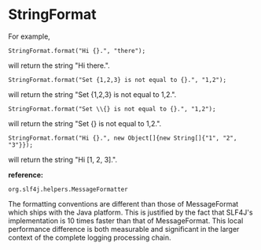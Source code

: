 # StringFormat

For example,

	StringFormat.format("Hi {}.", "there");
   
will return the string "Hi there.".

	StringFormat.format("Set {1,2,3} is not equal to {}.", "1,2");
   
will return the string "Set {1,2,3} is not equal to 1,2.".

	StringFormat.format("Set \\{} is not equal to {}.", "1,2");
   
will return the string "Set {} is not equal to 1,2.".

	StringFormat.format("Hi {}.", new Object[]{new String[]{"1", "2", "3"}});

will return the string "Hi [1, 2, 3].".

**reference:**

	org.slf4j.helpers.MessageFormatter

The formatting conventions are different than those of MessageFormat which ships with the Java platform. This is justified by the fact that SLF4J's implementation is 10 times faster than that of MessageFormat. This local performance difference is both measurable and significant in the larger context of the complete logging processing chain.